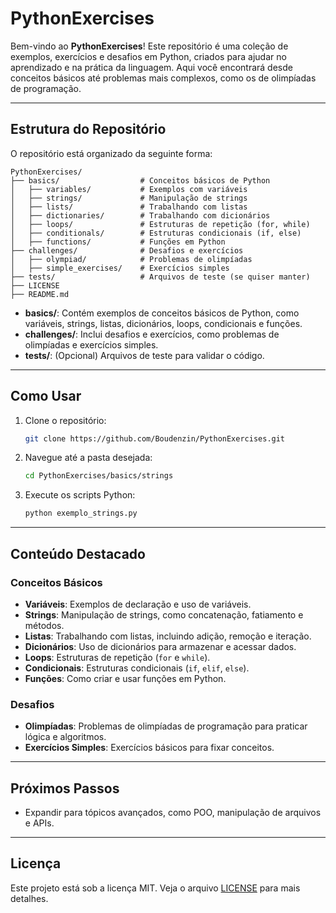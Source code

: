 # PythonExercises

Bem-vindo ao **PythonExercises**! Este repositório é uma coleção de exemplos, exercícios e desafios em Python, criados para ajudar no aprendizado e na prática da linguagem. Aqui você encontrará desde conceitos básicos até problemas mais complexos, como os de olimpíadas de programação.

---

## Estrutura do Repositório

O repositório está organizado da seguinte forma:

```
PythonExercises/
├── basics/                  # Conceitos básicos de Python
│   ├── variables/           # Exemplos com variáveis
│   ├── strings/             # Manipulação de strings
│   ├── lists/               # Trabalhando com listas
│   ├── dictionaries/        # Trabalhando com dicionários
│   ├── loops/               # Estruturas de repetição (for, while)
│   ├── conditionals/        # Estruturas condicionais (if, else)
│   ├── functions/           # Funções em Python
├── challenges/              # Desafios e exercícios
│   ├── olympiad/            # Problemas de olimpíadas
│   ├── simple_exercises/    # Exercícios simples
├── tests/                   # Arquivos de teste (se quiser manter)
├── LICENSE
├── README.md
```


- **basics/**: Contém exemplos de conceitos básicos de Python, como variáveis, strings, listas, dicionários, loops, condicionais e funções.
- **challenges/**: Inclui desafios e exercícios, como problemas de olimpíadas e exercícios simples.
- **tests/**: (Opcional) Arquivos de teste para validar o código.

---

## Como Usar

1. Clone o repositório:
   ```bash
   git clone https://github.com/Boudenzin/PythonExercises.git
   ```

2. Navegue até a pasta desejada:
   ```bash
   cd PythonExercises/basics/strings
   ```

3. Execute os scripts Python:
   ```bash
   python exemplo_strings.py
   ```

---

## Conteúdo Destacado

### Conceitos Básicos
- **Variáveis**: Exemplos de declaração e uso de variáveis.
- **Strings**: Manipulação de strings, como concatenação, fatiamento e métodos.
- **Listas**: Trabalhando com listas, incluindo adição, remoção e iteração.
- **Dicionários**: Uso de dicionários para armazenar e acessar dados.
- **Loops**: Estruturas de repetição (`for` e `while`).
- **Condicionais**: Estruturas condicionais (`if`, `elif`, `else`).
- **Funções**: Como criar e usar funções em Python.

### Desafios
- **Olimpíadas**: Problemas de olimpíadas de programação para praticar lógica e algoritmos.
- **Exercícios Simples**: Exercícios básicos para fixar conceitos.

---

## Próximos Passos

- Expandir para tópicos avançados, como POO, manipulação de arquivos e APIs.

---

## Licença

Este projeto está sob a licença MIT. Veja o arquivo [LICENSE](LICENSE) para mais detalhes.
